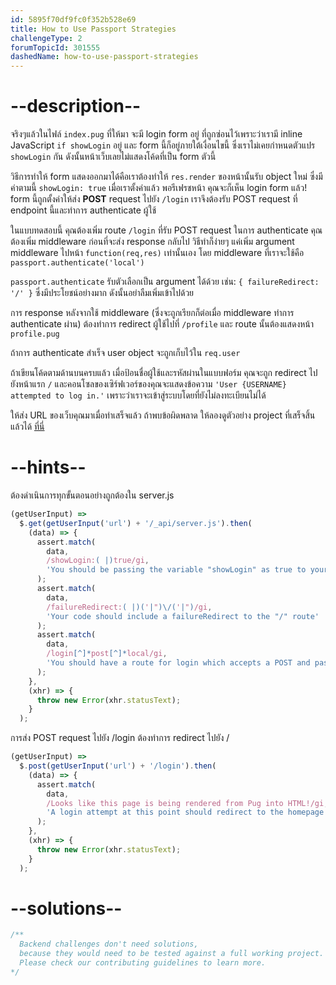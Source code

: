 ```yaml
---
id: 5895f70df9fc0f352b528e69
title: How to Use Passport Strategies
challengeType: 2
forumTopicId: 301555
dashedName: how-to-use-passport-strategies
---
```


# --description--


จริงๆแล้วในไฟล์ `index.pug` ที่ให้มา จะมี login form อยู่ 
ที่ถูกซ่อนไว้เพราะว่าเรามี inline JavaScript `if showLogin` อยู่ และ form นี้ก็อยู่ภายใต้เงื่อนไขนี้ 
ซึ่งเราไม่เคยกำหนดตัวแปร `showLogin` กัน ดังนั้นหน้าเว็บเลยไม่แสดงโค้ดที่เป็น form ตัวนี้ 

วิธีการทำให้ form แสดงออกมาได้คือเราต้องทำให้ `res.render` ของหน้านั้นรับ object ใหม่ ซึ่งมีค่าตามนี้ `showLogin: true` 
เมื่อเราตั้งค่าแล้ว พอรีเฟรชหน้า คุณจะก็เห็น login form แล้ว!  
form นี้ถูกตั้งค่าให้ส่ง **POST** request ไปยัง `/login` เราจึงต้องรับ POST request ที่ endpoint นี้และทำการ authenticate ผู้ใช้

ในแบบทดสอบนี้ คุณต้องเพิ่ม route `/login` ที่รับ POST request 
ในการ authenticate คุณต้องเพิ่ม middleware ก่อนที่จะส่ง response กลับไป 
วิธีทำก็ง่ายๆ แค่เพิ่ม argument middleware ไปหน้า `function(req,res)` เท่านั้นเอง
โดย middleware ที่เราจะใช้คือ `passport.authenticate('local')`

`passport.authenticate` รับตัวเลือกเป็น argument ได้ด้วย เช่น: `{ failureRedirect: '/' }` ซึ่งมีประโยชน์อย่างมาก ดังนั้นอย่าลืมเพิ่มเข้าไปด้วย 

การ response หลังจากใช้ middleware (ซึ่งจะถูกเรียกก็ต่อเมื่อ middleware ทำการ authenticate ผ่าน) ต้องทำการ redirect ผู้ใช้ไปที่ `/profile` และ route นั้นต้องแสดงหน้า `profile.pug`

ถ้าการ authenticate สำเร็จ user object จะถูกเก็บไว้ใน `req.user`

ถ้าเขียนโค้ดตามด้านบนครบแล้ว เมื่อป้อนชื่อผู้ใช้และรหัสผ่านในแบบฟอร์ม คุณจะถูก redirect ไปยังหน้าแรก `/` และคอนโซลของเซิร์ฟเวอร์ของคุณจะแสดงข้อความ  `'User {USERNAME} attempted to log in.'` เพราะว่าเราจะเข้าสู่ระบบโดยที่ยังไม่ลงทะเบียนไม่ได้

ให้ส่ง URL ของเว็บคุณมาเมื่อทำเสร็จแล้ว ถ้าพบข้อผิดพลาด ให้ลองดูตัวอย่าง project ที่เสร็จสิ้นแล้วได้ [ที่นี่](https://gist.github.com/camperbot/7ad011ac54612ad53188b500c5e99cb9)

# --hints--

ต้องดำเนินการทุกขั้นตอนอย่างถูกต้องใน server.js

```js
(getUserInput) =>
  $.get(getUserInput('url') + '/_api/server.js').then(
    (data) => {
      assert.match(
        data,
        /showLogin:( |)true/gi,
        'You should be passing the variable "showLogin" as true to your render function for the homepage'
      );
      assert.match(
        data,
        /failureRedirect:( |)('|")\/('|")/gi,
        'Your code should include a failureRedirect to the "/" route'
      );
      assert.match(
        data,
        /login[^]*post[^]*local/gi,
        'You should have a route for login which accepts a POST and passport.authenticates local'
      );
    },
    (xhr) => {
      throw new Error(xhr.statusText);
    }
  );
```

การส่ง POST request ไปยัง /login ต้องทำการ redirect ไปยัง /

```js
(getUserInput) =>
  $.post(getUserInput('url') + '/login').then(
    (data) => {
      assert.match(
        data,
        /Looks like this page is being rendered from Pug into HTML!/gi,
        'A login attempt at this point should redirect to the homepage since we do not have any registered users'
      );
    },
    (xhr) => {
      throw new Error(xhr.statusText);
    }
  );
```

# --solutions--

```js
/**
  Backend challenges don't need solutions, 
  because they would need to be tested against a full working project. 
  Please check our contributing guidelines to learn more.
*/
```

